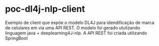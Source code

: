 # poc-dl4j-nlp-client
 Exemplo de client que expõe o modelo DL4J para idendificação de marca de celulares em via uma API REST. O modelo foi gerado utulizando linguagem java + deeplearning4J-nlp. A API REST foi criada utilizando SpringBoot

